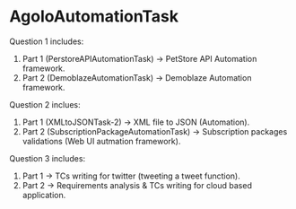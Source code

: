 # AgoloAutomationTask

Question 1 includes:
  1. Part 1 (PerstoreAPIAutomationTask) -> PetStore API Automation framework.
  2. Part 2 (DemoblazeAutomationTask) -> Demoblaze Automation framework.

Question 2 inclues:
  1. Part 1 (XMLtoJSONTask-2) -> XML file to JSON (Automation).
  2. Part 2 (SubscriptionPackageAutomationTask) -> Subscription packages validations (Web UI autmation framework).

Question 3 includes: 
  1. Part 1 -> TCs writing for twitter (tweeting a tweet function).
  2. Part 2 -> Requirements analysis & TCs writing for cloud based application.
